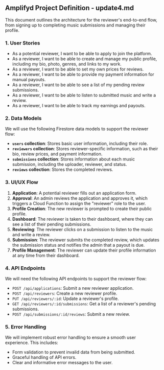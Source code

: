 ## Amplifyd Project Definition - update4.md

This document outlines the architecture for the reviewer's end-to-end flow, from signing up to completing music submissions and managing their profile.

### 1. User Stories

- As a potential reviewer, I want to be able to apply to join the platform.
- As a reviewer, I want to be able to create and manage my public profile, including my bio, photo, genres, and links to my work.
- As a reviewer, I want to be able to set my own prices for reviews.
- As a reviewer, I want to be able to provide my payment information for manual payouts.
- As a reviewer, I want to be able to see a list of my pending review submissions.
- As a reviewer, I want to be able to listen to submitted music and write a review.
- As a reviewer, I want to be able to track my earnings and payouts.

### 2. Data Models

We will use the following Firestore data models to support the reviewer flow:

- **`users` collection**: Stores basic user information, including their role.
- **`reviewers` collection**: Stores reviewer-specific information, such as their bio, review prices, and payment information.
- **`submissions` collection**: Stores information about each music submission, including the uploader, reviewer, and status.
- **`reviews` collection**: Stores the completed reviews.

### 3. UI/UX Flow

1.  **Application**: A potential reviewer fills out an application form.
2.  **Approval**: An admin reviews the application and approves it, which triggers a Cloud Function to assign the "reviewer" role to the user.
3.  **Profile Creation**: The new reviewer is prompted to create their public profile.
4.  **Dashboard**: The reviewer is taken to their dashboard, where they can see a list of their pending submissions.
5.  **Reviewing**: The reviewer clicks on a submission to listen to the music and write a review.
6.  **Submission**: The reviewer submits the completed review, which updates the submission status and notifies the admin that a payout is due.
7.  **Profile Management**: The reviewer can update their profile information at any time from their dashboard.

### 4. API Endpoints

We will need the following API endpoints to support the reviewer flow:

- `POST /api/applications`: Submit a new reviewer application.
- `POST /api/reviewers`: Create a new reviewer profile.
- `PUT /api/reviewers/:id`: Update a reviewer's profile.
- `GET /api/reviewers/:id/submissions`: Get a list of a reviewer's pending submissions.
- `POST /api/submissions/:id/reviews`: Submit a new review.

### 5. Error Handling

We will implement robust error handling to ensure a smooth user experience. This includes:

- Form validation to prevent invalid data from being submitted.
- Graceful handling of API errors.
- Clear and informative error messages to the user.
